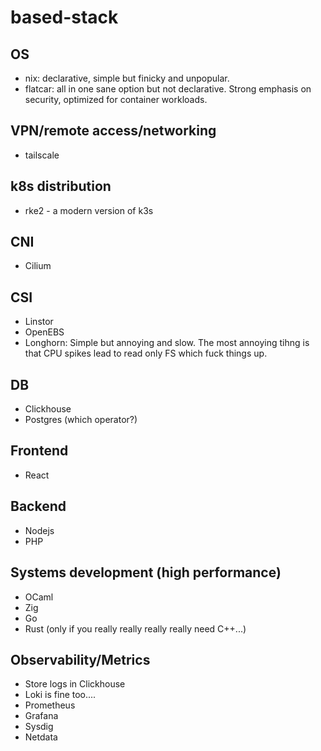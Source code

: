 # based-stack

## OS
- nix: declarative, simple but finicky and unpopular.
- flatcar: all in one sane option but not declarative. Strong emphasis on security, optimized for container workloads.

## VPN/remote access/networking
- tailscale

## k8s distribution
- rke2 - a modern version of k3s

## CNI
- Cilium

## CSI
- Linstor
- OpenEBS
- Longhorn: Simple but annoying and slow. The most annoying tihng is that CPU spikes lead to read only FS which fuck things up.

## DB
- Clickhouse
- Postgres (which operator?)

## Frontend
- React

## Backend
- Nodejs
- PHP

## Systems development (high performance)
- OCaml
- Zig
- Go
- Rust (only if you really really really really need C++...)

## Observability/Metrics
- Store logs in Clickhouse
- Loki is fine too....
- Prometheus
- Grafana
- Sysdig
- Netdata
